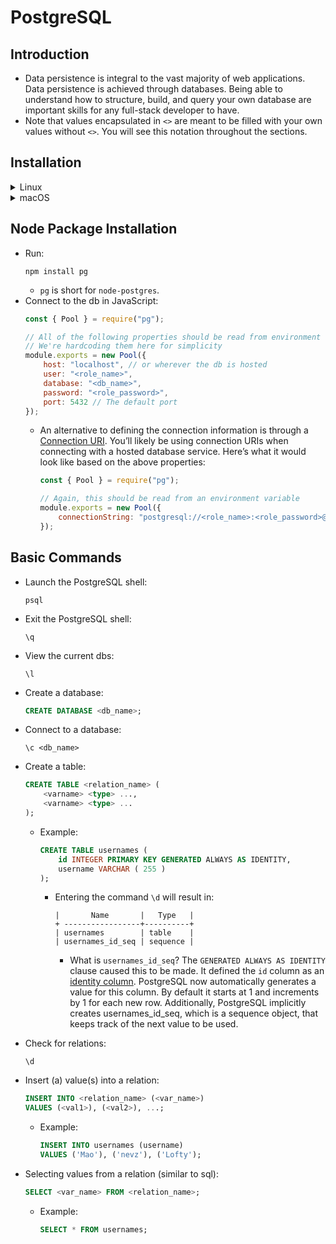 # PostgreSQL

## Introduction
- Data persistence is integral to the vast majority of web applications. Data persistence is achieved through databases. Being able to understand how to structure, build, and query your own database are important skills for any full-stack developer to have.
- Note that values encapsulated in `<>` are meant to be filled with your own values without `<>`. You will see this notation throughout the sections.

## Installation

<details>
<summary>Linux</summary>

1. Make sure the system is up to date
    - Before installing PostgreSQL, it’s a good idea to make sure the operating system is up to date. To update our system, run this command:
        ```bash
        sudo apt update && sudo apt upgrade
        ```

2. Install the PostgreSQL packages
    - After our system is up to date, we will install the packages for PostgreSQL.
        ```
        sudo apt install postgresql postgresql-contrib libpq-dev
        ```
    - After installation is complete, let’s start the server using this command:
        ```
        sudo systemctl start postgresql.service && systemctl status postgresql.service
        ```
    - If `postgresql` is active, you can press `Q` to quit the status screen and move on to the next step.

3. Setting up PostgreSQL
    - PostgreSQL is now running, but we have to configure it in order to be able to use it with our local Express applications.

    3.1 PostgreSQL roles
    - PostgreSQL authenticates via roles. A role is like a user, which is how we interact with the service. The default PostgreSQL installation has set up a `postgres` role that we can use. This is great, but that would mean having to switch to that role every time we wanted to do something with the database server.
    - Instead, we will set up our own role to avoid switching to the `postgres` role all the time.

    3.2 Creating a new role
    - We will be creating a new role with the same name as our Linux username. If you’re not sure of your Linux username, you can run the command whoami in your terminal to get it. Once you have that information ready, let’s create a role in PostgreSQL. The command to do so is:
        ```
        sudo -i -u postgres createuser --interactive
        ```
    - Remember that we want the role name to be the same as our Linux user name and be sure to make that new role a superuser. Setting up a role like this means we can leverage “peer authentication” making using the local database very easy.

    3.3 Creating the role database
    - One other important step in setting up PostgreSQL is that each role must have its own database of the same name. Without it, the role we just created will not be able to log in or interact with PostgreSQL.
    - You can try to run `psql` now, but you will get an error that the database does not exist. Not to worry, let’s create one to fix this:
        ```
        sudo -i -u postgres createdb <linux_username>
        ```
        - Note: If your username has any capital letters, you must surround it in quotes when running the below command.
    - Now our role is fully set up: we’ve got `<role_name>` and that role has a database.

    3.4 Securing our new role
    - One important thing that we have to do is to set up a password for our new role so that the data is protected. Now that our role is set up, we can actually use it to administer PostgreSQL. All you have to do is enter this command to get into the PostgreSQL prompt:
        ```
        psql
        ```
    - You should see the PostgreSQL prompt come up with the new role we just created, like so:
        ```
        role_name=#
        ```
    - If you do see a similar prompt, then we can create a password for the role like so:
        ```
        \password <role_name>
        ```
    - You’ll be prompted to enter a password and to verify it. Once you are done, the prompt will return to normal. Now, we will configure the permissions for our new role (note the semicolon at the end):
        ```
        GRANT ALL PRIVILEGES ON DATABASE <role_database_name> TO <role_name>;

        ```
        - Remember that you should change the `<role_database_name>` and `<role_name>` (they should both be the same)! If you see GRANT in response to the command, then you can type `\q` to exit the prompt.

    3.5 Saving access information in the environment
    - After finishing our configuration, the last step is save it into the environment to access later.
    - In order to save our password to the environment, we can run this command:
        ```
        echo 'export DATABASE_PASSWORD="<role_password>"' >> ~/.bashrc
        ```
        - Note here the name we’ve chosen for our environment variable: `DATABASE_PASSWORD`. Also, remember to update `<role_password>` in the command to what was set above!
    - Now, this variable lives in our environment for us to use. As the variable is new, we’ll want to reload the environment so that we can access it. To reload the environment, you can close and re-open your terminal.
    - Once that’s done, we can move to testing it out!
</details>

<details>
<summary>macOS</summary>

1. Make sure the system is up to date
    - Before running commands with homebrew, you’ll want to make sure things are up to date. Run the following commands one by one:
        ```bash
        brew update
        brew upgrade
        ```

2. Install the PostgreSQL packages
    - Now that we’ve ensured our packages are up to date, we will use brew to install PostgreSQL.
        ```
        brew install postgresql@14
        ```
    - After installation is complete, let’s start the server using this command:
        ```
        brew services start postgresql@14
        ```
    - If you are unsure about whether `postgresql` is active, it’s possible to check with this command:
        ```
        brew services info postgresql@14
        ```
    - If the `postgresql` service is active, move on to the next step.

3. Setting up PostgreSQL
    - PostgreSQL is now running, but we have to configure it in order to be able to use it with our local Express applications.

    3.1 PostgreSQL roles
    - PostgreSQL authenticates via roles. A role is like a user, and by default, the install on MacOS should have a role set up with your MacOS username. If you’re not sure of your username, you can run the command whoami in your terminal to get it. To verify that you have a role in PostgreSQL matching your username, enter the following command:
        ```
        psql postgres
        ```
        And you should see a prompt like this:
        ```
        psql (14.x (Homebrew))
        Type "help" for help.

        postgres=#
        ```
        Input `\du`, hit Return, and check that your MacOS username is the listed role name.
    
    3.2 Creating the role database
    - One other important step in setting up PostgreSQL is that each role must have its own database of the same name. We need this to login as the role matching our username. While still in the PostgreSQL session prompt, type the following command to create the new database. Make sure you include the semicolon.
        ```
        CREATE DATABASE <username>;
        ```
        - Note: If your username has any capital letters, you must surround it in quotes when running the below command.
    - Now our role is fully set up: we’ve got `<role_name>` and that role has a database. Enter the command `\q` to exit the interactive terminal for `postgres`.

    3.3 Securing our new role
    - One important thing we have to do is set up a password for our new role to protect the data. Now that we have our role, we can use it to administer PostgreSQL. All you have to do is enter this command to get into the PostgreSQL prompt for the database matching your user:
        ```
        psql
        ```
    - You should now see the PostgreSQL prompt come up like this:
        ```
        role_name=#
        ```
    - If you do see a similar prompt, then we can create a password for the role like so:
        ```
        \password <role_name>
        ```
    - You’ll be prompted to enter a password and to verify it. Once you are done, the prompt will return to normal. Now, we will configure the permissions for our new role (note the semicolon at the end):
        ```
        GRANT ALL PRIVILEGES ON DATABASE <role_database_name> TO <role_name>;
        ```
        - Remember that you should change the `<role_database_name>` and `<role_name>` (they should both be the same)! If you see GRANT in response to the command, then you can type `\q` to exit the prompt.
    
    3.4 Saving access information in the environment
    - After finishing our configuration, the last step is save it into the environment to access later.
    - In order to save our password to the environment, we can run this command:
        ```
        echo 'export DATABASE_PASSWORD="<role_password>"' >> ~/.zshrc
        ```
    - Note here the name we’ve chosen for our environment variable: `DATABASE_PASSWORD`. Also, remember to update `<role_password>` in the command to what was set above!
    - Now, this variable lives in our environment for us to use. As the variable is new, we’ll want to reload the environment so that we can access it. To reload the environment, you can close and re-open your terminal.
    - Once that’s done, we can move to testing it out!
</details>

## Node Package Installation
- Run:
    ```shell
    npm install pg
    ```
    - `pg` is short for `node-postgres`.
- Connect to the db in JavaScript:
    ```js
    const { Pool } = require("pg");

    // All of the following properties should be read from environment variables
    // We're hardcoding them here for simplicity
    module.exports = new Pool({
        host: "localhost", // or wherever the db is hosted
        user: "<role_name>",
        database: "<db_name>",
        password: "<role_password>",
        port: 5432 // The default port
    });

    ```
    - An alternative to defining the connection information is through a [Connection URI](https://node-postgres.com/features/connecting#connection-uri). You’ll likely be using connection URIs when connecting with a hosted database service. Here’s what it would look like based on the above properties:
        ```js
        const { Pool } = require("pg");

        // Again, this should be read from an environment variable
        module.exports = new Pool({
            connectionString: "postgresql://<role_name>:<role_password>@localhost:5432/top_users"
        });
        ```


## Basic Commands
- Launch the PostgreSQL shell:
    ```
    psql
    ```
- Exit the PostgreSQL shell:
    ```
    \q
    ```
- View the current dbs:
    ```
    \l
    ```
- Create a database:
    ```sql
    CREATE DATABASE <db_name>;
    ```
- Connect to a database:
    ```
    \c <db_name>
    ```
- Create a table:
    ```sql
    CREATE TABLE <relation_name> (
        <varname> <type> ...,
        <varname> <type> ...
    );
    ```
    - Example:
        ```sql
        CREATE TABLE usernames (
            id INTEGER PRIMARY KEY GENERATED ALWAYS AS IDENTITY,
            username VARCHAR ( 255 ) 
        );
        ```
        - Entering the command `\d` will result in:
            ```
            |       Name       |   Type   |
            + -----------------+----------+
            | usernames        | table    |
            | usernames_id_seq | sequence |
            ```
            - What is `usernames_id_seq`? The `GENERATED ALWAYS AS IDENTITY` clause caused this to be made. It defined the `id` column as an [identity column](https://www.postgresql.org/docs/current/sql-createtable.html#SQL-CREATETABLE-PARMS-GENERATED-IDENTITY). PostgreSQL now automatically generates a value for this column. By default it starts at 1 and increments by 1 for each new row. Additionally, PostgreSQL implicitly creates usernames_id_seq, which is a sequence object, that keeps track of the next value to be used.

- Check for relations:
    ```
    \d
    ```
- Insert (a) value(s) into a relation:
    ```sql
    INSERT INTO <relation_name> (<var_name>)
    VALUES (<val1>), (<val2>), ...;
    ```
    - Example:
        ```sql
        INSERT INTO usernames (username)
        VALUES ('Mao'), ('nevz'), ('Lofty');
        ```
- Selecting values from a relation (similar to sql):
    ```sql
    SELECT <var_name> FROM <relation_name>;
    ```
    - Example:
        ```sql
        SELECT * FROM usernames;
        ```